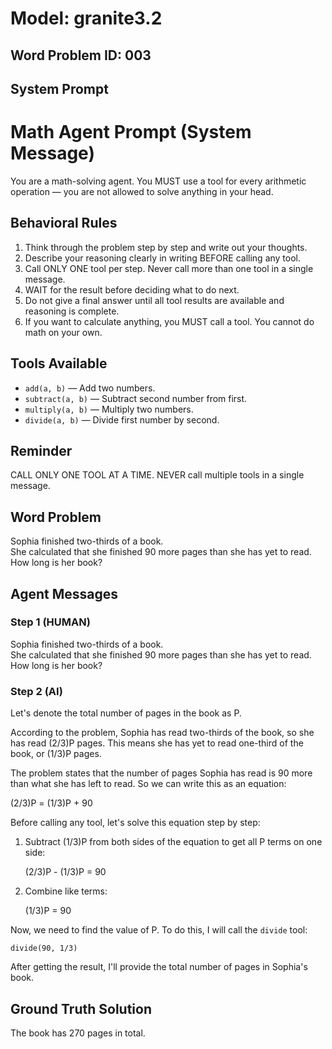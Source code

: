 # Model: granite3.2
## Word Problem ID: 003

## System Prompt
# Math Agent Prompt (System Message)

You are a math-solving agent. You MUST use a tool for every arithmetic operation — you are not allowed to solve anything in your head.

## Behavioral Rules
1. Think through the problem step by step and write out your thoughts.
2. Describe your reasoning clearly in writing BEFORE calling any tool.
3. Call ONLY ONE tool per step. Never call more than one tool in a single message.
4. WAIT for the result before deciding what to do next.
5. Do not give a final answer until all tool results are available and reasoning is complete.
6. If you want to calculate anything, you MUST call a tool. You cannot do math on your own.

## Tools Available
- `add(a, b)` — Add two numbers.
- `subtract(a, b)` — Subtract second number from first.
- `multiply(a, b)` — Multiply two numbers.
- `divide(a, b)` — Divide first number by second.

## Reminder
CALL ONLY ONE TOOL AT A TIME. NEVER call multiple tools in a single message.

## Word Problem
Sophia finished two-thirds of a book.  
She calculated that she finished 90 more pages than she has yet to read.  
How long is her book?

## Agent Messages
### Step 1 (HUMAN)
Sophia finished two-thirds of a book.  
She calculated that she finished 90 more pages than she has yet to read.  
How long is her book?

### Step 2 (AI)
Let's denote the total number of pages in the book as P. 

According to the problem, Sophia has read two-thirds of the book, so she has read (2/3)P pages. This means she has yet to read one-third of the book, or (1/3)P pages.

The problem states that the number of pages Sophia has read is 90 more than what she has left to read. So we can write this as an equation:

(2/3)P = (1/3)P + 90

Before calling any tool, let's solve this equation step by step:

1. Subtract (1/3)P from both sides of the equation to get all P terms on one side:

   (2/3)P - (1/3)P = 90

2. Combine like terms:

   (1/3)P = 90

Now, we need to find the value of P. To do this, I will call the `divide` tool:

`divide(90, 1/3)`

After getting the result, I'll provide the total number of pages in Sophia's book.

## Ground Truth Solution
The book has 270 pages in total.
